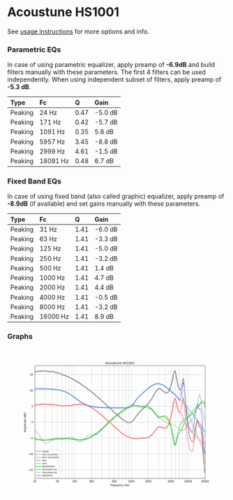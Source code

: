 # Acoustune HS1001
See [usage instructions](https://github.com/jaakkopasanen/AutoEq#usage) for more options and info.

### Parametric EQs
In case of using parametric equalizer, apply preamp of **-6.9dB** and build filters manually
with these parameters. The first 4 filters can be used independently.
When using independent subset of filters, apply preamp of **-5.3 dB**.

| Type    | Fc       |    Q | Gain    |
|:--------|:---------|:-----|:--------|
| Peaking | 24 Hz    | 0.47 | -5.0 dB |
| Peaking | 171 Hz   | 0.42 | -5.7 dB |
| Peaking | 1091 Hz  | 0.35 | 5.8 dB  |
| Peaking | 5957 Hz  | 3.45 | -8.8 dB |
| Peaking | 2999 Hz  | 4.61 | -1.5 dB |
| Peaking | 18091 Hz | 0.48 | 6.7 dB  |

### Fixed Band EQs
In case of using fixed band (also called graphic) equalizer, apply preamp of **-8.9dB**
(if available) and set gains manually with these parameters.

| Type    | Fc       |    Q | Gain    |
|:--------|:---------|:-----|:--------|
| Peaking | 31 Hz    | 1.41 | -6.0 dB |
| Peaking | 63 Hz    | 1.41 | -3.3 dB |
| Peaking | 125 Hz   | 1.41 | -5.0 dB |
| Peaking | 250 Hz   | 1.41 | -3.2 dB |
| Peaking | 500 Hz   | 1.41 | 1.4 dB  |
| Peaking | 1000 Hz  | 1.41 | 4.7 dB  |
| Peaking | 2000 Hz  | 1.41 | 4.4 dB  |
| Peaking | 4000 Hz  | 1.41 | -0.5 dB |
| Peaking | 8000 Hz  | 1.41 | -3.2 dB |
| Peaking | 16000 Hz | 1.41 | 8.9 dB  |

### Graphs
![](./Acoustune%20HS1001.png)